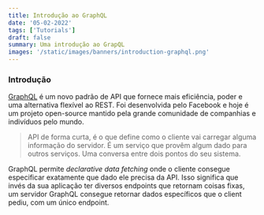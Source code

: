 ```yaml
---
title: Introdução ao GraphQL
date: '05-02-2022'
tags: ['Tutorials']
draft: false
summary: Uma introdução ao GrapQL
images: '/static/images/banners/introduction-graphql.png'
---
```


### Introdução

[GraphQL](https://graphql.org/) é um novo padrão de API que fornece mais eficiência, poder e uma alternativa flexível ao REST. Foi desenvolvida pelo Facebook e hoje é um projeto open-source mantido pela grande comunidade de companhias e indivíduos pelo mundo.

> API de forma curta, é o que define como o cliente vai carregar alguma informação do servidor. É um serviço que provêm algum dado para outros serviços. Uma conversa entre dois pontos do seu sistema.

GraphQL permite _declarative data fetching_ onde o cliente consegue especificar exatamente que dado ele precisa da API. Isso significa que invés da sua aplicação ter diversos endpoints que retornam coisas fixas, um servidor GraphQL consegue retornar dados específicos que o client pediu, com um único endpoint.